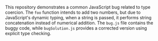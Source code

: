 This repository demonstrates a common JavaScript bug related to type coercion.  The `foo` function intends to add two numbers, but due to JavaScript's dynamic typing, when a string is passed, it performs string concatenation instead of numerical addition. The `bug.js` file contains the buggy code, while `bugSolution.js` provides a corrected version using explicit type checking.